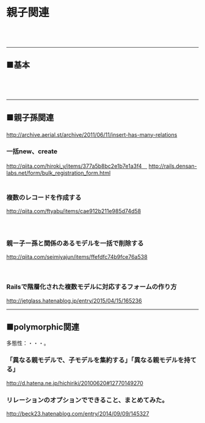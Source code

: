 # 親子関連

　  
　  
- - - 
## ■基本
###
　  
　  
- - - 
## ■親子孫関連
###
http://archive.aerial.st/archive/2011/06/11/insert-has-many-relations

### 一括new、create
http://qiita.com/hiroki_y/items/377a5b8bc2e1b7e1a3f4　 
http://rails.densan-labs.net/form/bulk_registration_form.html  
　  

### 複数のレコードを作成する
http://qiita.com/ftyabu/items/cae912b211e985d74d58  
　  
　  
### 親ー子ー孫と関係のあるモデルを一括で削除する
http://qiita.com/seimiyajun/items/ffefdfc74b9fce76a538

　  
### Railsで階層化された複数モデルに対応するフォームの作り方
http://jetglass.hatenablog.jp/entry/2015/04/15/165236


- - - 
## ■polymorphic関連
多態性：・・・。
### 「異なる親モデルで、子モデルを集約する」「異なる親モデルを持てる」
http://d.hatena.ne.jp/hichiriki/20100620#12770149270  

### リレーションのオプションでできること、まとめてみた。
http://beck23.hatenablog.com/entry/2014/09/09/145327
